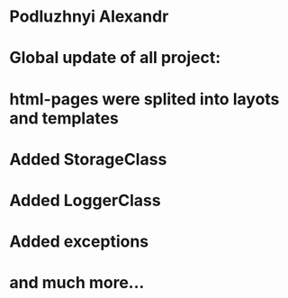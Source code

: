 # Podluzhnyi Alexandr 
# Global update of all project: 
# html-pages were splited into layots and templates 
# Added StorageClass 
# Added LoggerClass 
# Added exceptions
# and much more...
